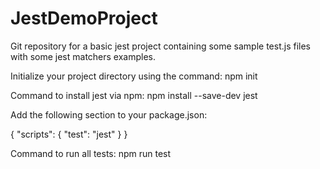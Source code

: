 # JestDemoProject

Git repository for a basic jest project containing some sample test.js files with some jest matchers examples.

Initialize your project directory using the command: npm init

Command to install jest via npm:
npm install --save-dev jest

Add the following section to your package.json:

{
  "scripts": {
    "test": "jest"
  }
}

Command to run all tests: npm run test

